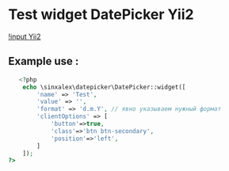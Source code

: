 # Test widget DatePicker  Yii2

[!input Yii2](https://www.yiiframework.com/doc/api/2.0/yii-widgets-inputwidget)
## Example use :
```php
   <?php
    echo \sinxalex\datepicker\DatePicker::widget([
        'name' => 'Test',
        'value' => '',
        'format' => 'd.m.Y', // явно указываем нужный формат
        'clientOptions' => [
            'button'=>true,
            'class'=>'btn btn-secondary',
            'position'=>'left',
        ]
    ]);
?>
```
